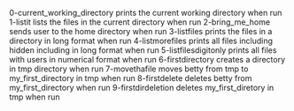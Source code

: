 0-current_working_directory prints the current working directory when run 
1-listit lists the files in the current directory when run
2-bring_me_home sends user to the home directory when run
3-listfiles prints the files in a directory in long format when run
4-listmorefiles prints all files including hidden including in long format when run
5-listfilesdigitonly prints all files with users in numerical format when run
6-firstdirectory creates a directory in tmp directory when run
7-movethafile moves betty from tmp to my_first_directory in tmp when run
8-firstdelete deletes betty from my_first_directory when run
9-firstdirdeletion deletes my_first_diretory in tmp when run
